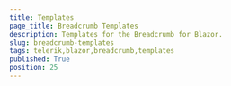 ```yaml
---
title: Templates
page_title: Breadcrumb Templates
description: Templates for the Breadcrumb for Blazor.
slug: breadcrumb-templates
tags: telerik,blazor,breadcrumb,templates
published: True
position: 25
---
```

